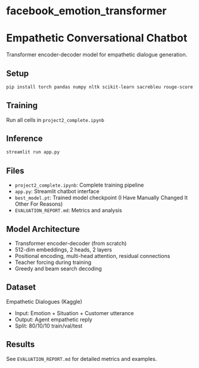 # facebook_emotion_transformer

# Empathetic Conversational Chatbot

Transformer encoder-decoder model for empathetic dialogue generation.

## Setup

```bash
pip install torch pandas numpy nltk scikit-learn sacrebleu rouge-score streamlit
```

## Training

Run all cells in `project2_complete.ipynb`

## Inference

```bash
streamlit run app.py
```

## Files

- `project2_complete.ipynb`: Complete training pipeline
- `app.py`: Streamlit chatbot interface
- `best_model.pt`: Trained model checkpoint (I Have Manually Changed It Other For Reasons)
- `EVALUATION_REPORT.md`: Metrics and analysis

## Model Architecture

- Transformer encoder-decoder (from scratch)
- 512-dim embeddings, 2 heads, 2 layers
- Positional encoding, multi-head attention, residual connections
- Teacher forcing during training
- Greedy and beam search decoding

## Dataset

Empathetic Dialogues (Kaggle)

- Input: Emotion + Situation + Customer utterance
- Output: Agent empathetic reply
- Split: 80/10/10 train/val/test

## Results

See `EVALUATION_REPORT.md` for detailed metrics and examples.
